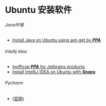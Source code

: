 # Ubuntu 安装软件

###### Java环境

- [Install Java on Ubuntu using apt-get by ***PPA***](https://poweruphosting.com/blog/install-java-ubuntu/)

###### Intellij Idea

- [Inofficial ***PPA*** for Jetbrains products](https://github.com/JonasGroeger/jetbrains-ppa)  <!--github项目-->
- [Install IntelliJ IDEA on Ubuntu with ***Snaps***](https://blog.jetbrains.com/idea/2017/11/install-intellij-idea-with-snaps/)

###### Pycharm 

- [(官网)](https://www.jetbrains.com/pycharm/download/#section=linux)